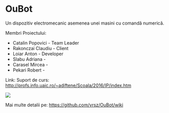 # OuBot
Un dispozitiv electromecanic asemenea unei masini cu comandă numerică.

 Membri Proiectului:
 
  - Catalin Popovici  - Team Leader
  - Rakonczai Claudiu - Client
  - Loiar Anton       - Developer
  - Slabu Adriana     - 
  - Carasel Mircea    - 
  - Pekari Robert     - 
 
 Link: Suport de curs: http://profs.info.uaic.ro/~adiftene/Scoala/2016/IP/index.htm

 

 
 
 ![](https://imagizer.imageshack.us/v2/628x472q90/921/R4GRs9.jpg)

 
 
 Mai multe detalii pe: https://github.com/vrsz/OuBot/wiki
